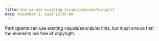 ```yaml
---
title: Can we use existing visuals/sounds/scripts?
date: November 1, 2023 12:00 AM
---
```

Participants can use existing visuals/sounds/scripts, but must ensure that the elements are free of copyright.